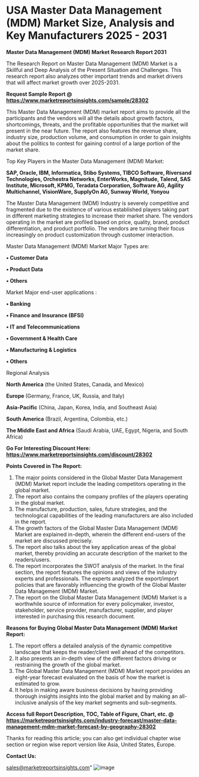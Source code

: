 # USA Master Data Management (MDM) Market Size, Analysis and Key Manufacturers 2025 - 2031

<strong>Master Data Management (MDM) Market Research Report 2031</strong>

The Research Report on Master Data Management (MDM) Market is a Skillful and Deep Analysis of the Present Situation and Challenges. This research report also analyzes other important trends and market drivers that will affect market growth over 2025-2031.

<strong>Request Sample Report @ <a href=https://www.marketreportsinsights.com/sample/28302>https://www.marketreportsinsights.com/sample/28302</a></strong>

This Master Data Management (MDM) market report aims to provide all the participants and the vendors will all the details about growth factors, shortcomings, threats, and the profitable opportunities that the market will present in the near future. The report also features the revenue share, industry size, production volume, and consumption in order to gain insights about the politics to contest for gaining control of a large portion of the market share.

Top Key Players in the Master Data Management (MDM) Market:

<strong>SAP, Oracle, IBM, Informatica, Stibo Systems, TIBCO Software, Riversand Technologies, Orchestra Networks, EnterWorks, Magnitude, Talend, SAS Institute, Microsoft, KPMG, Teradata Corporation, Software AG, Agility Multichannel, VisionWare, SupplyOn AG, Sunway World, Yonyou</strong>

The Master Data Management (MDM) Industry is severely competitive and fragmented due to the existence of various established players taking part in different marketing strategies to increase their market share. The vendors operating in the market are profiled based on price, quality, brand, product differentiation, and product portfolio. The vendors are turning their focus increasingly on product customization through customer interaction.

Master Data Management (MDM) Market Major Types are:

<strong>• Customer Data

• Product Data

• Others</strong>

Market Major end-user applications :

<strong>• Banking

• Finance and Insurance (BFSI)

• IT and Telecommunications

• Government & Health Care

• Manufacturing & Logistics

• Others</strong>

Regional Analysis

</u><strong><b>North America</b></strong> (the United States, Canada, and Mexico)

<strong><b>Europe </b></strong>(Germany, France, UK, Russia, and Italy)

<strong><b>Asia-Pacific</b></strong> (China, Japan, Korea, India, and Southeast Asia)

<strong><b>South America</b></strong> (Brazil, Argentina, Colombia, etc.)

<strong><b>The Middle East and Africa</b></strong> (Saudi Arabia, UAE, Egypt, Nigeria, and South Africa)

<strong>Go For Interesting Discount Here: <a href=https://www.marketreportsinsights.com/discount/28302>https://www.marketreportsinsights.com/discount/28302</a></strong>

<strong>Points Covered in The Report:</strong>
<ol>
  <li>The major points considered in the Global Master Data Management (MDM) Market report include the leading competitors operating in the global market.</li>
  <li>The report also contains the company profiles of the players operating in the global market.</li>
  <li>The manufacture, production, sales, future strategies, and the technological capabilities of the leading manufacturers are also included in the report.</li>
  <li>The growth factors of the Global Master Data Management (MDM) Market are explained in-depth, wherein the different end-users of the market are discussed precisely.</li>
  <li>The report also talks about the key application areas of the global market, thereby providing an accurate description of the market to the readers/users.</li>
  <li>The report incorporates the SWOT analysis of the market. In the final section, the report features the opinions and views of the industry experts and professionals. The experts analyzed the export/import policies that are favorably influencing the growth of the Global Master Data Management (MDM) Market.</li>
  <li>The report on the Global Master Data Management (MDM) Market is a worthwhile source of information for every policymaker, investor, stakeholder, service provider, manufacturer, supplier, and player interested in purchasing this research document.</li>
</ol>
<strong>Reasons for Buying Global Master Data Management (MDM) Market Report:</strong>

<ol>
  <li>The report offers a detailed analysis of the dynamic competitive landscape that keeps the reader/client well ahead of the competitors.</li>
  <li>It also presents an in-depth view of the different factors driving or restraining the growth of the global market.</li>
  <li>The Global Master Data Management (MDM) Market report provides an eight-year forecast evaluated on the basis of how the market is estimated to grow.</li>
  <li>It helps in making aware business decisions by having providing thorough insights insights into the global market and by making an all-inclusive analysis of the key market segments and sub-segments.</li>
</ol>
<strong>Access full Report Description, TOC, Table of Figure, Chart, etc. @ <a href=https://marketreportsinsights.com/industry-forecast/master-data-management-mdm-market-forecast-by-geography-28302>https://marketreportsinsights.com/industry-forecast/master-data-management-mdm-market-forecast-by-geography-28302</a></strong>


Thanks for reading this article; you can also get individual chapter wise section or region wise report version like Asia, United States, Europe.

<strong>Contact Us:</strong>

sales@marketreportsinsights.com"
![image](https://github.com/user-attachments/assets/3583e5ad-f832-4489-b9e7-653ba8aeeac9)
